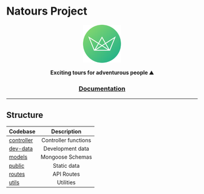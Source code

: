 # Natours Project

<a href="https://dogehouse.tv"><p align="center">
<img height=100 src="./public/img/logo-green-round.png"/>

</p></a>
<p align="center">
  <strong>Exciting tours for adventurous people ⛰️</strong>
</p>

<h3 align="center">
  <a href="https://github.com/olegas-sev/natours/docs">Documentation</a>
</h3>

---

## Structure

| Codebase                 |      Description          |
| :----------------------- | :-----------------------: |
| [controller](controller) | Controller functions      |
| [dev-data](dev-data)     | Development data          |
| [models](models)         | Mongoose Schemas          |
| [public](public)         | Static data               |
| [routes](routes)         | API Routes                |
| [utils](utils)           | Utilities                 |


